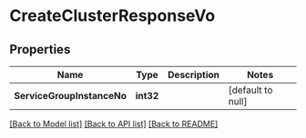 # CreateClusterResponseVo

## Properties
Name | Type | Description | Notes
------------ | ------------- | ------------- | -------------
**ServiceGroupInstanceNo** | **int32** |  | [default to null]

[[Back to Model list]](../README.md#documentation-for-models) [[Back to API list]](../README.md#documentation-for-api-endpoints) [[Back to README]](../README.md)


